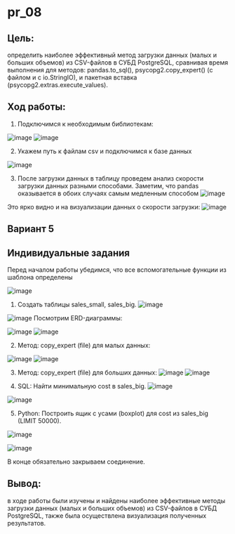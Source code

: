 # pr_08
## Цель: 
определить наиболее эффективный метод загрузки данных (малых и больших объемов) из CSV-файлов в СУБД PostgreSQL, сравнивая время выполнения для методов: pandas.to_sql(), psycopg2.copy_expert() (с файлом и с io.StringIO), и пакетная вставка (psycopg2.extras.execute_values).

## Ход работы:

1.	Подключимся к необходимым библиотекам:
 
 ![image](https://github.com/user-attachments/assets/c660c61c-f884-4998-8546-9e7f763cc02b)
 ![image](https://github.com/user-attachments/assets/113a3bef-a7c8-4e82-8d36-ca47244874f0)



2.	Укажем путь к файлам csv и подключимся к базе данных
 
  ![image](https://github.com/user-attachments/assets/a78dc08e-63b3-4224-9d5b-5ea6f7984365)

3. 	После загрузки данных в таблицу проведем анализ скорости загрузки данных разными способами. Заметим, что pandas оказывается в обоих случаях самым медленным способом
   ![image](https://github.com/user-attachments/assets/a86c7bc9-0f43-4ac7-a20a-fc4289d8c91b)

Это ярко видно и на визуализации данных о скорости загрузки:
   ![image](https://github.com/user-attachments/assets/9ab011f5-1f6b-4848-b3dc-1c8c69bd6a2e)

## Вариант 5
## Индивидуальные задания
Перед началом работы убедимся, что все вспомогательные функции из шаблона определены 

 ![image](https://github.com/user-attachments/assets/1037f67b-5341-46e7-8b3e-b36f2d9a8034)
1.	Создать таблицы sales_small, sales_big.
 ![image](https://github.com/user-attachments/assets/5a994dff-390b-4232-a74c-0f77c001a72c)

 ![image](https://github.com/user-attachments/assets/92c9547e-fbd2-4b46-aa98-27013fafd9a8)
 Посмотрим ERD-диаграммы: 
  
  ![image](https://github.com/user-attachments/assets/02742dfe-be1b-4a6d-810e-ff9bd298f894)
  ![image](https://github.com/user-attachments/assets/0d574ddb-6ff2-4cc8-8bd9-20ea475fe24f)

2.	Метод: copy_expert (file) для малых данных:
  
  ![image](https://github.com/user-attachments/assets/08497198-1380-4739-9030-9e47a3703d67)
  ![image](https://github.com/user-attachments/assets/ff915a3c-6d2d-40e6-b0ba-a22860536aec)

3.	Метод: copy_expert (file) для больших данных:
  ![image](https://github.com/user-attachments/assets/a51de0ea-4aab-4a1d-8cdd-d37f53c2a7a5)
  ![image](https://github.com/user-attachments/assets/2c9329d9-6fcc-4440-b2ca-65e71244917b)

 
4.	SQL: Найти минимальную cost в sales_big.
  ![image](https://github.com/user-attachments/assets/be2c3b16-c185-4df4-96b2-765af29255d5)

  ![image](https://github.com/user-attachments/assets/5afdac0b-42b8-42c0-bddd-1dd25e2de04a)

5.	Python: Построить ящик с усами (boxplot) для cost из sales_big (LIMIT 50000).
 

  ![image](https://github.com/user-attachments/assets/acb90b22-3554-4ea4-8f1c-89fdca17fe01)

  ![image](https://github.com/user-attachments/assets/8c3a654b-6723-4b6b-a0b3-a56d8fe4177d)


В конце обязательно закрываем соединение.

## Вывод: 
в ходе работы были изучены и найдены наиболее эффективные методы загрузки данных (малых и больших объемов) из CSV-файлов в СУБД PostgreSQL, также была осуществлена визуализация полученных результатов.
